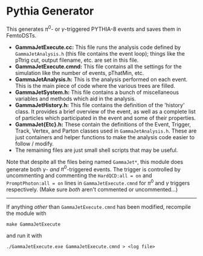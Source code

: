 # Pythia Generator

This generates $\pi^{0}$- or $\gamma$-triggered PYTHIA-8 events and saves them in FemtoDSTs.

 - **GammaJetExecute.cc:** This file runs the analysis code defined by `GammaJetAnalysis.h` (this file contains the event loop); things like the pTtrig cut, output filename, etc. are set in this file.
 - **GammaJetExecute.cmnd:** This file contains all the settings for the simulation like the number of events, pThatMin, etc.
 - **GammaJetAnalysis.h:** This is the analysis performed on each event. This is the main piece of code where the various trees are filled.
 - **GammaJetSystem.h:** This file contains a bunch of miscellaneous variables and methods which aid in the analysis.
 - **GammaJetHistory.h:** This file contains the definition of the 'history' class. It provides a brief overview of the event, as well as a complete list of particles which participated in the event and some of their properties.
 - **GammaJet{Etc}.h:** These contain the definitions of the Event, Trigger, Track, Vertex, and Parton classes used in `GammaJetAnalysis.h`. These are just containers and helper functions to make the analysis code easier to follow / modify.
 - The remaining files are just small shell scripts that may be useful.

Note that despite all the files being named `GammaJet*`, this module does generate both $\gamma$- *and* $\pi^{0}$-triggered events. The trigger is controlled by uncommenting and commenting the `HardQCD:all = on` and `PromptPhoton:all = on` lines in `GammaJetExecute.cmnd` for $\pi^{0}$ and $\gamma$ triggers respectively. (Make sure *both* aren't commented or uncommented...)

---

If anything *other* than `GammaJetExecute.cmnd` has been modified, recompile the module with

```
make GammaJetExecute
```

and run it with

```
./GammaJetExecute.exe GammaJetExecute.cmnd > <log file>
```
